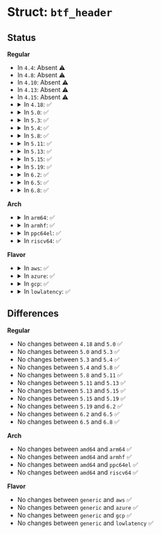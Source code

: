 # Struct: <code>btf_header</code>

## Status
<b>Regular</b>
<ul>
<li>
In <code>4.4</code>: Absent ⚠️
</li>
<li>
In <code>4.8</code>: Absent ⚠️
</li>
<li>
In <code>4.10</code>: Absent ⚠️
</li>
<li>
In <code>4.13</code>: Absent ⚠️
</li>
<li>
In <code>4.15</code>: Absent ⚠️
</li>
<li>
<details>
<summary>In <code>4.18</code>: ✅</summary>

```c
struct btf_header {
    __u16 magic;
    __u8 version;
    __u8 flags;
    __u32 hdr_len;
    __u32 type_off;
    __u32 type_len;
    __u32 str_off;
    __u32 str_len;
};
```
</details>
</li>
<li>
<details>
<summary>In <code>5.0</code>: ✅</summary>

```c
struct btf_header {
    __u16 magic;
    __u8 version;
    __u8 flags;
    __u32 hdr_len;
    __u32 type_off;
    __u32 type_len;
    __u32 str_off;
    __u32 str_len;
};
```
</details>
</li>
<li>
<details>
<summary>In <code>5.3</code>: ✅</summary>

```c
struct btf_header {
    __u16 magic;
    __u8 version;
    __u8 flags;
    __u32 hdr_len;
    __u32 type_off;
    __u32 type_len;
    __u32 str_off;
    __u32 str_len;
};
```
</details>
</li>
<li>
<details>
<summary>In <code>5.4</code>: ✅</summary>

```c
struct btf_header {
    __u16 magic;
    __u8 version;
    __u8 flags;
    __u32 hdr_len;
    __u32 type_off;
    __u32 type_len;
    __u32 str_off;
    __u32 str_len;
};
```
</details>
</li>
<li>
<details>
<summary>In <code>5.8</code>: ✅</summary>

```c
struct btf_header {
    __u16 magic;
    __u8 version;
    __u8 flags;
    __u32 hdr_len;
    __u32 type_off;
    __u32 type_len;
    __u32 str_off;
    __u32 str_len;
};
```
</details>
</li>
<li>
<details>
<summary>In <code>5.11</code>: ✅</summary>

```c
struct btf_header {
    __u16 magic;
    __u8 version;
    __u8 flags;
    __u32 hdr_len;
    __u32 type_off;
    __u32 type_len;
    __u32 str_off;
    __u32 str_len;
};
```
</details>
</li>
<li>
<details>
<summary>In <code>5.13</code>: ✅</summary>

```c
struct btf_header {
    __u16 magic;
    __u8 version;
    __u8 flags;
    __u32 hdr_len;
    __u32 type_off;
    __u32 type_len;
    __u32 str_off;
    __u32 str_len;
};
```
</details>
</li>
<li>
<details>
<summary>In <code>5.15</code>: ✅</summary>

```c
struct btf_header {
    __u16 magic;
    __u8 version;
    __u8 flags;
    __u32 hdr_len;
    __u32 type_off;
    __u32 type_len;
    __u32 str_off;
    __u32 str_len;
};
```
</details>
</li>
<li>
<details>
<summary>In <code>5.19</code>: ✅</summary>

```c
struct btf_header {
    __u16 magic;
    __u8 version;
    __u8 flags;
    __u32 hdr_len;
    __u32 type_off;
    __u32 type_len;
    __u32 str_off;
    __u32 str_len;
};
```
</details>
</li>
<li>
<details>
<summary>In <code>6.2</code>: ✅</summary>

```c
struct btf_header {
    __u16 magic;
    __u8 version;
    __u8 flags;
    __u32 hdr_len;
    __u32 type_off;
    __u32 type_len;
    __u32 str_off;
    __u32 str_len;
};
```
</details>
</li>
<li>
<details>
<summary>In <code>6.5</code>: ✅</summary>

```c
struct btf_header {
    __u16 magic;
    __u8 version;
    __u8 flags;
    __u32 hdr_len;
    __u32 type_off;
    __u32 type_len;
    __u32 str_off;
    __u32 str_len;
};
```
</details>
</li>
<li>
<details>
<summary>In <code>6.8</code>: ✅</summary>

```c
struct btf_header {
    __u16 magic;
    __u8 version;
    __u8 flags;
    __u32 hdr_len;
    __u32 type_off;
    __u32 type_len;
    __u32 str_off;
    __u32 str_len;
};
```
</details>
</li>
</ul>
<b>Arch</b>
<ul>
<li>
<details>
<summary>In <code>arm64</code>: ✅</summary>

```c
struct btf_header {
    __u16 magic;
    __u8 version;
    __u8 flags;
    __u32 hdr_len;
    __u32 type_off;
    __u32 type_len;
    __u32 str_off;
    __u32 str_len;
};
```
</details>
</li>
<li>
<details>
<summary>In <code>armhf</code>: ✅</summary>

```c
struct btf_header {
    __u16 magic;
    __u8 version;
    __u8 flags;
    __u32 hdr_len;
    __u32 type_off;
    __u32 type_len;
    __u32 str_off;
    __u32 str_len;
};
```
</details>
</li>
<li>
<details>
<summary>In <code>ppc64el</code>: ✅</summary>

```c
struct btf_header {
    __u16 magic;
    __u8 version;
    __u8 flags;
    __u32 hdr_len;
    __u32 type_off;
    __u32 type_len;
    __u32 str_off;
    __u32 str_len;
};
```
</details>
</li>
<li>
<details>
<summary>In <code>riscv64</code>: ✅</summary>

```c
struct btf_header {
    __u16 magic;
    __u8 version;
    __u8 flags;
    __u32 hdr_len;
    __u32 type_off;
    __u32 type_len;
    __u32 str_off;
    __u32 str_len;
};
```
</details>
</li>
</ul>
<b>Flavor</b>
<ul>
<li>
<details>
<summary>In <code>aws</code>: ✅</summary>

```c
struct btf_header {
    __u16 magic;
    __u8 version;
    __u8 flags;
    __u32 hdr_len;
    __u32 type_off;
    __u32 type_len;
    __u32 str_off;
    __u32 str_len;
};
```
</details>
</li>
<li>
<details>
<summary>In <code>azure</code>: ✅</summary>

```c
struct btf_header {
    __u16 magic;
    __u8 version;
    __u8 flags;
    __u32 hdr_len;
    __u32 type_off;
    __u32 type_len;
    __u32 str_off;
    __u32 str_len;
};
```
</details>
</li>
<li>
<details>
<summary>In <code>gcp</code>: ✅</summary>

```c
struct btf_header {
    __u16 magic;
    __u8 version;
    __u8 flags;
    __u32 hdr_len;
    __u32 type_off;
    __u32 type_len;
    __u32 str_off;
    __u32 str_len;
};
```
</details>
</li>
<li>
<details>
<summary>In <code>lowlatency</code>: ✅</summary>

```c
struct btf_header {
    __u16 magic;
    __u8 version;
    __u8 flags;
    __u32 hdr_len;
    __u32 type_off;
    __u32 type_len;
    __u32 str_off;
    __u32 str_len;
};
```
</details>
</li>
</ul>

## Differences
<b>Regular</b>
<ul>
<li>
No changes between <code>4.18</code> and <code>5.0</code> ✅
</li>
<li>
No changes between <code>5.0</code> and <code>5.3</code> ✅
</li>
<li>
No changes between <code>5.3</code> and <code>5.4</code> ✅
</li>
<li>
No changes between <code>5.4</code> and <code>5.8</code> ✅
</li>
<li>
No changes between <code>5.8</code> and <code>5.11</code> ✅
</li>
<li>
No changes between <code>5.11</code> and <code>5.13</code> ✅
</li>
<li>
No changes between <code>5.13</code> and <code>5.15</code> ✅
</li>
<li>
No changes between <code>5.15</code> and <code>5.19</code> ✅
</li>
<li>
No changes between <code>5.19</code> and <code>6.2</code> ✅
</li>
<li>
No changes between <code>6.2</code> and <code>6.5</code> ✅
</li>
<li>
No changes between <code>6.5</code> and <code>6.8</code> ✅
</li>
</ul>
<b>Arch</b>
<ul>
<li>
No changes between <code>amd64</code> and <code>arm64</code> ✅
</li>
<li>
No changes between <code>amd64</code> and <code>armhf</code> ✅
</li>
<li>
No changes between <code>amd64</code> and <code>ppc64el</code> ✅
</li>
<li>
No changes between <code>amd64</code> and <code>riscv64</code> ✅
</li>
</ul>
<b>Flavor</b>
<ul>
<li>
No changes between <code>generic</code> and <code>aws</code> ✅
</li>
<li>
No changes between <code>generic</code> and <code>azure</code> ✅
</li>
<li>
No changes between <code>generic</code> and <code>gcp</code> ✅
</li>
<li>
No changes between <code>generic</code> and <code>lowlatency</code> ✅
</li>
</ul>
